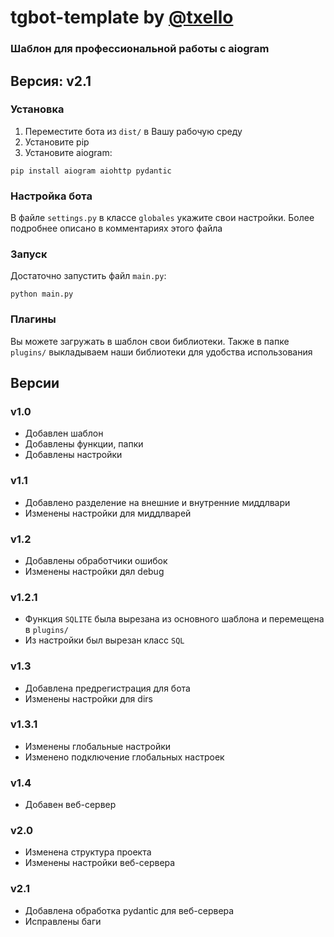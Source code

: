 # tgbot-template by [@txello](https://github.com/txello)

### Шаблон для профессиональной работы с aiogram
## Версия: v2.1

### Установка
1. Переместите бота из ```dist/``` в Вашу рабочую среду
2. Установите pip
3. Установите aiogram:
```console
pip install aiogram aiohttp pydantic
```

### Настройка бота
В файле ```settings.py``` в классе ```globales``` укажите свои настройки.
Более подробнее описано в комментариях этого файла

### Запуск
Достаточно запустить файл ```main.py```:
```console
python main.py
```


### Плагины
Вы можете загружать в шаблон свои библиотеки.
Также в папке ```plugins/``` выкладываем наши библиотеки для удобства использования


## Версии

### v1.0
* Добавлен шаблон
* Добавлены функции, папки
* Добавлены настройки

### v1.1
* Добавлено разделение на внешние и внутренние миддлвари
* Изменены настройки для миддлварей

### v1.2
* Добавлены обработчики ошибок
* Изменены настройки дял debug

### v1.2.1
* Функция ```SQLITE``` была вырезана из основного шаблона и перемещена в ```plugins/```
* Из настройки был вырезан класс ```SQL```

### v1.3
* Добавлена предрегистрация для бота
* Изменены настройки для dirs

### v1.3.1
* Изменены глобальные настройки
* Изменено подключение глобальных настроек

### v1.4
* Добавен веб-сервер

### v2.0
* Изменена структура проекта
* Изменены настройки веб-сервера

### v2.1
* Добавлена обработка pydantic для веб-сервера
* Исправлены баги
